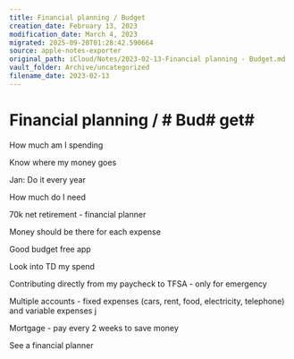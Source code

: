 ```yaml
---
title: Financial planning / Budget
creation_date: February 13, 2023
modification_date: March 4, 2023
migrated: 2025-09-20T01:28:42.590664
source: apple-notes-exporter
original_path: iCloud/Notes/2023-02-13-Financial planning - Budget.md
vault_folder: Archive/uncategorized
filename_date: 2023-02-13
---
```



# Financial planning / # Bud# get# 

How much am I spending 

Know where my money goes 

Jan: Do it every year 

How much do I need

70k net retirement - financial planner

Money should be there for each expense 

Good budget free app

Look into TD my spend 

Contributing directly from my paycheck to TFSA - only for emergency 

Multiple accounts - fixed expenses (cars, rent, food, electricity, telephone) and variable expenses j

Mortgage - pay every 2 weeks to save money

See a financial planner 

